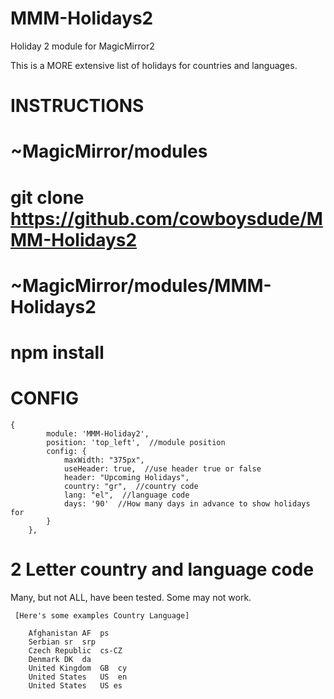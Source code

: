 # MMM-Holidays2
Holiday 2 module for MagicMirror2

This is a MORE extensive list of holidays for countries and languages.

# INSTRUCTIONS
   
# ~MagicMirror/modules
# git clone https://github.com/cowboysdude/MMM-Holidays2
  
# ~MagicMirror/modules/MMM-Holidays2
# npm install
  
  
# CONFIG

    {
            module: 'MMM-Holiday2',
            position: 'top_left',  //module position
            config: {
            	maxWidth: "375px",
                useHeader: true,  //use header true or false
                header: "Upcoming Holidays",
                country: "gr",  //country code
                lang: "el",  //language code
                days: '90'  //How many days in advance to show holidays for
            }
        },



 # 2 Letter country and language code
   Many, but not ALL, have been tested.  Some may not work.
     
     [Here's some examples Country Language]
     
        Afghanistan	AF	ps
        Serbian	sr	srp	
        Czech Republic	cs-CZ
        Denmark	DK	da	
        United Kingdom	GB	cy
        United States	US	en
        United States	US es

